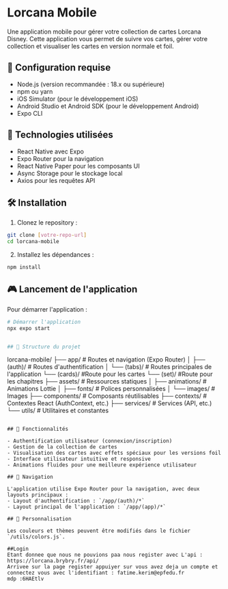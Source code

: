 # Lorcana Mobile

Une application mobile pour gérer votre collection de cartes Lorcana Disney. Cette application vous permet de suivre vos cartes, gérer votre collection et visualiser les cartes en version normale et foil.

## 🚀 Configuration requise

- Node.js (version recommandée : 18.x ou supérieure)
- npm ou yarn
- iOS Simulator (pour le développement iOS)
- Android Studio et Android SDK (pour le développement Android)
- Expo CLI

## 📱 Technologies utilisées

- React Native avec Expo
- Expo Router pour la navigation
- React Native Paper pour les composants UI
- Async Storage pour le stockage local
- Axios pour les requêtes API

## 🛠 Installation

1. Clonez le repository :
```bash
git clone [votre-repo-url]
cd lorcana-mobile
```

2. Installez les dépendances :
```bash
npm install
```



## 🎮 Lancement de l'application

Pour démarrer l'application  :

```bash
# Démarrer l'application
npx expo start


## 📁 Structure du projet

```
lorcana-mobile/
├── app/                    # Routes et navigation (Expo Router)
│   ├── (auth)/            # Routes d'authentification
│   └── (tabs)/             # Routes principales de l'application
    └── (cards)/            #Route pour les cartes
    └── (set)/              #Route pour les chapitres
├── assets/                 # Ressources statiques
│   ├── animations/        # Animations Lottie
│   ├── fonts/            # Polices personnalisées
│   └── images/           # Images
├── components/            # Composants réutilisables
├── contexts/             # Contextes React (AuthContext, etc.)
├── services/             # Services (API, etc.)
└── utils/                # Utilitaires et constantes
```

## 🔐 Fonctionnalités

- Authentification utilisateur (connexion/inscription)
- Gestion de la collection de cartes
- Visualisation des cartes avec effets spéciaux pour les versions foil
- Interface utilisateur intuitive et responsive
- Animations fluides pour une meilleure expérience utilisateur

## 📱 Navigation

L'application utilise Expo Router pour la navigation, avec deux layouts principaux :
- Layout d'authentification : `/app/(auth)/*`
- Layout principal de l'application : `/app/(app)/*`

## 🎨 Personnalisation

Les couleurs et thèmes peuvent être modifiés dans le fichier `/utils/colors.js`.

##Login 
Etant donnee que nous ne pouvions paa nous register avec L'api : https://lorcana.brybry.fr/api/ 
Arrivee sur la page register appuiyer sur vous avez deja un compte et connectez vous avec l'identifiant : fatime.kerim@epfedu.fr 
mdp :6HAEtlv



